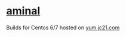 # [aminal](https://github.com/liamg/aminal)

Builds for Centos 6/7 hosted on [yum.jc21.com](https://yum.jc21.com)


